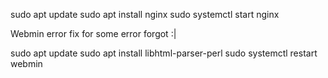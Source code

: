 sudo apt update
sudo apt install nginx
sudo systemctl start nginx

Webmin error fix for some error forgot  :|

sudo apt update
sudo apt install libhtml-parser-perl
sudo systemctl restart webmin
